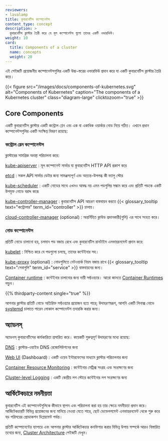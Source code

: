```yaml
---
reviewers:
- lavalamp
title: কুবারনেটিস কম্পোনেন্টস 
content_type: concept
description: >
  কুবারনেটিস ক্লাস্টার তৈরী করে যে মূল কম্পোনেন্টস গুলো তাদের একটি ওভারভিউ। 
weight: 10
card:
  title: Components of a cluster
  name: concepts
  weight: 20
---
```


<!-- overview -->

এই পেইজটি প্রয়োজনীয় কম্পোনেন্টসগুলির একটি উচ্চ-স্তরের ওভারভিউ প্রদান করে যা একটি কুবারনেটিস ক্লাস্টার তৈরি করে।

{{< figure src="/images/docs/components-of-kubernetes.svg" alt="Components of Kubernetes" caption="The components of a Kubernetes cluster" class="diagram-large" clicktozoom="true" >}}

<!-- body -->

## Core Components

একটি কুবারনেটিস ক্লাস্টার একটি কন্ট্রোল প্লেন এবং এক বা একাধিক ওয়ার্কার নোড নিয়ে গঠিত।
এখানে প্রধান কম্পোনেন্টসগুলির একটি সংক্ষিপ্ত বিবরণ রয়েছে:

### কন্ট্রোল প্লেন কম্পোনেন্টস

ক্লাস্টারের সামগ্রিক অবস্থা পরিচালনা করে:

[kube-apiserver](/docs/concepts/architecture/#kube-apiserver)
: মূল কম্পোনেন্ট সার্ভার যা কুবারনেটিস HTTP API প্রকাশ করে

[etcd](/docs/concepts/architecture/#etcd)
: সকল API সার্ভার ডেটার জন্য সামঞ্জস্যপূর্ণ এবং অত্যন্ত-উপলব্ধ কী ভ্যালু স্টোর

[kube-scheduler](/docs/concepts/architecture/#kube-scheduler)
: একটি নোডের সাথে এখনও আবদ্ধ নয় এমন পডগুলির সন্ধান করে এবং প্রতিটি পডকে একটি উপযুক্ত নোডে বরাদ্দ করে৷

[kube-controller-manager](/docs/concepts/architecture/#kube-controller-manager)
: কুবারনেটিস API আচরণ বাস্তবায়ন করতে {{< glossary_tooltip text="কন্ট্রোলার" term_id="controller" >}}  চালায়।

[cloud-controller-manager](/docs/concepts/architecture/#cloud-controller-manager) (optional)
: অন্তর্নিহিত ক্লাউড প্রদানকারী(গুলি) এর সাথে সংহত করে।

### নোড কম্পোনেন্টস

প্রতিটি নোডে চালানো হয়, চলমান পড বজায় রেখে এবং কুবারনেটিস রানটাইম এনভায়রনমেন্ট প্রদান করে:

[kubelet](/docs/concepts/architecture/#kubelet)
: নিশ্চিত করে যে পডগুলো চলছে, তাদের কন্টেইনার সহ।

[kube-proxy](/docs/concepts/architecture/#kube-proxy) (optional)
: নোডগুলিতে নেটওয়ার্ক নিয়ম বজায় রাখে {{< glossary_tooltip text="সেবাগুলি" term_id="service" >}} বাস্তবায়নের জন্য।

[Container runtime](/docs/concepts/architecture/#container-runtime)
: কন্টেইনার চালানোর জন্য দায়ী সফ্টওয়্যার। আরো জানতে
  [Container Runtimes](/docs/setup/production-environment/container-runtimes/) পড়ুন।

{{% thirdparty-content single="true" %}}

আপনার ক্লাস্টার প্রতিটি নোডে অতিরিক্ত সফ্টওয়্যার প্রয়োজন হতে পারে; উদাহরণস্বরূপ, আপনি একটি লিনাক্স নোডে [systemd](https://systemd.io/) চালাতে পারেন লোকাল কম্পোনেন্টস তদারকি করার জন্য।

## অ্যাডনস্

অ্যাডনস্ কুবারনেটিসের কার্যকারিতা প্রসারিত করে। কয়েকটি গুরুত্বপূর্ণ উদাহরণের মধ্যে রয়েছে:

[DNS](/docs/concepts/architecture/#dns)
: ক্লাস্টার-ওয়াইড DNS রেজোলিউশনের জন্য

[Web UI](/docs/concepts/architecture/#web-ui-dashboard) (Dashboard)
: একটি ওয়েব ইন্টারফেসের মাধ্যমে ক্লাস্টার পরিচালনার জন্য

[Container Resource Monitoring](/docs/concepts/architecture/#container-resource-monitoring)
: কন্টেইনার মেট্রিক্স সংগ্রহ এবং সংরক্ষণের জন্য

[Cluster-level Logging](/docs/concepts/architecture/#cluster-level-logging)
: একটি কেন্দ্রীয় লগ স্টোরে কন্টেইনার লগ সংরক্ষণের জন্য

## আর্কিটেকচারে নমনীয়তা

কুবারনেটিস এই কম্পোনেন্টগুলিকে কীভাবে স্থাপন এবং পরিচালনা করা হয় তার ক্ষেত্রে নমনীয়তা প্রদান করে।
আর্কিটেকচারটি বিভিন্ন প্রয়োজনের জন্য মানিয়ে নেওয়া যেতে পারে, ছোট ডেভেলপমেন্ট এনভায়রনমেন্ট থেকে শুরু করে বড় পরিসরের প্রোডাকশন ডিপ্লয়মেন্ট পর্যন্ত।

প্রতিটি কম্পোনেন্টের ব্যাপারে এবং আপনার ক্লাস্টার আর্কিটেকচার কনফিগার করার বিভিন্ন উপায় সম্পর্কে আরও বিস্তারিত তথ্যের জন্য, [Cluster Architecture](/docs/concepts/architecture/) পেইজটি দেখুন।
